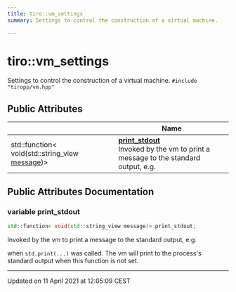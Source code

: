 ```yaml
---
title: tiro::vm_settings
summary: Settings to control the construction of a virtual machine. 

---
```


# tiro::vm_settings



Settings to control the construction of a virtual machine. 
`#include "tiropp/vm.hpp"`

## Public Attributes

|                | Name           |
| -------------- | -------------- |
| std::function< void(std::string_view [message](/docs/api/namespaces/namespacetiro#function-message))> | **[print_stdout](/docs/api/classes/structtiro_1_1vm__settings#variable-print_stdout)** <br>Invoked by the vm to print a message to the standard output, e.g.  |

## Public Attributes Documentation

### variable print_stdout

```cpp
std::function< void(std::string_view message)> print_stdout;
```

Invoked by the vm to print a message to the standard output, e.g. 

when `std.print(...)` was called. The vm will print to the process's standard output when this function is not set. 


-------------------------------

Updated on 11 April 2021 at 12:05:09 CEST